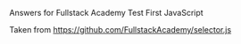 Answers for Fullstack Academy Test First JavaScript

Taken from https://github.com/FullstackAcademy/selector.js